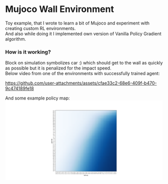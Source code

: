 # Mujoco Wall Environment

Toy example, that I wrote to learn a bit of Mujoco and experiment with creating custom RL environments.\
And also while doing it I implemented own version of Vanilla Policy Gradient algorithm.

### How is it working?
Block on simulation symbolizes car :) which should get to the wall as quickly as possible but it is penalized for the impact speed.\
Below video from one of the environments with successfully trained agent:

https://github.com/user-attachments/assets/cfae33c2-68e6-409f-b470-9c474189fe18

And some example policy map:
![Policy map](action_map.png "Policy map")
